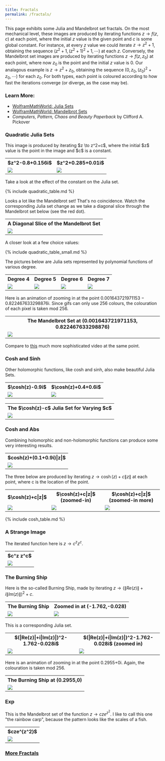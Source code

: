 ```yaml
---
title: Fractals
permalink: /fractals/
---
```


This page exhibits some Julia and Mandelbrot set fractals. 
On the most mechanical level, these images are produced by iterating functions $z \to f(z,c)$ at each point, 
where the initial $z$ value is the given point and $c$ is some global constant. For instance, at every $z$ value we could iterate $z \to z^2+1$, 
obtaining the sequence $(z^2+1,(z^2+1)^2+1,\cdots)$ at each $z$.
Conversely, the Mandelbrot set images are produced by iterating functions $z \to f(z,z_0)$ at each point, 
where now $z_0$ is the point and the initial $z$ value is 0. Our analagous example is $z \to z^2+z_0$, obtaining the sequence $(0,z_0,(z_0)^2+z_0,\cdots)$ for each $z_0$.
For both types, each point is coloured according to how fast the iterations converge (or diverge, as the case may be).

<h3>Learn More:</h3>
<ul>
<li><a href ="http://mathworld.wolfram.com/JuliaSet.html">WolframMathWorld: Julia Sets</a></li>
<li><a href ="http://mathworld.wolfram.com/MandelbrotSet.html">WolframMathWorld: Mandelbrot Sets</a></li>
<li><i>Computers, Pattern, Chaos and Beauty Paperback</i> by Clifford A. Pickover</li>
</ul>

<h3>Quadratic Julia Sets</h3>
This image is produced by iterating $z \to z^2+c$, where the initial $z$ value is the point in the image and $c$ is a constant.

<table>
<tr> 
	<th>$z^2-0.8+0.156i$</th>
	<th>$z^2+0.285+0.01i$</th>
</tr>
<tr>
	<td><img src="\images\fractals\z.^2+-0.8+0.156i.png"></td>
	<td><img src="\images\fractals\z.^2+0.285+0.01i.png"></td>
</tr>
</table>
	
Take a look at the effect of the constant on the Julia set.

{% include quadratic_table.md %}

Looks a lot like the Mandelbrot set! That's no coincidence. 
Watch the corresponding Julia set change as we take a diagonal slice through the Mandelbrot set below (see the red dot).

<table>
<tr> 
	<th>A Diagonal Slice of the Mandelbrot Set</th>
</tr>
<tr>
	<td><img src="\images\fractals\julia_mandelbrot_comp.gif"></td>
</tr>
</table>

A closer look at a few choice values:

{% include quadratic_table_small.md %}

The pictures below are Julia sets represented by polynomial functions of various degree.

<table>
<tr> 
	<th>Degree 4</th>
	<th>Degree 5</th>
	<th>Degree 6</th>
	<th>Degree 7</th>
</tr>
<tr> 
	<td><img src="\images\fractals\poly_four.png"></td>
	<td><img src="\images\fractals\poly_five.png"></td>
	<td><img src="\images\fractals\poly_six.png"></td>
	<td><img src="\images\fractals\poly_seven.png"></td>
</tr>
</table>

Here is an animation of zooming in at the point 0.001643721971153 − 0.822467633298876i. 
Since gifs can only use 256 colours, the colouration of each pixel is taken mod 256.
<table>
<tr>
	<th>The Mandelbrot Set at (0.001643721971153, 0.822467633298876)</th>
</tr>
<tr>
	<td><img src="\images\fractals\mandelbrot_zoom.gif"></td>
</tr>
</table>

Compare to <a href="https://upload.wikimedia.org/wikipedia/commons/0/07/Fractal-zoom-1-03-Mandelbrot_Buzzsaw.ogv">this</a> much more sophisticated video at the same point.

<h3>Cosh and Sinh</h3>

Other holomorphic functions, like cosh and sinh, also make beautiful Julia Sets.

<table>
	<tr>
		<th>$\cosh(z)-0.9i$</th>
		<th>$\cosh(z)+0.4+0.6i$</th>
	</tr>
	<tr> 
		<td><img src="\images\fractals\(cmath.cosh(z))+complex(0,-0.9).png"></td>
		<td><img src="\images\fractals\(cmath.cosh(z))+complex(0.4,0.6).png"></td>
	</tr>
</table>

<table>
	<tr>
		<th> The $\cosh(z)-c$ Julia Set for Varying $c$</th>
	</tr>
	<tr> 
		<td><img src="\images\fractals\cosh(z)_0_in_params.gif"></td>
	</tr>
</table>
	
<h3>Cosh and Abs</h3>

Combining holomorphic and non-holomorphic functions can produce some very interesting results.

<table>
<tr>
	<th>$cosh(z)+(0.1+0.9i)|z|$</th>
</tr>
<tr>
	<td><img src="\images\fractals\cosh(z)+complex(0.1,0.9).abs(z).png"></td>
</tr>
</table>

The three below are produced by iterating $z \to \cosh(z)+c\|z\|$ at each point, where c is the location of the point.

<table>
<tr>
	<th>$\cosh(z)+c|z|$</th>
	<th>$\cosh(z)+c|z|$ (zoomed-in)</th>
	<th>$\cosh(z)+c|z|$ (zoomed-in more)</th>
</tr>
<tr> 
	<td><img src="\images\fractals\cosh(z)+abs(z).z0.png"></td>
	<td><img src="\images\fractals\cosh(z)+abs(z).z0_zoom.png"></td>
	<td><img src="\images\fractals\cosh(z)+abs(z).z0_zoom2.png"></td>
</tr>
</table>

{% include cosh_table.md %}

<h3>A Strange Image</h3>

The iterated function here is $z \to c^z z^c$.

<table>
<tr>
	<th>$c^z z^c$</th>
</tr>
<tr> 
	<td><img src="\images\fractals\z0.^(z).z.^(z0).png"></td>
</tr>
</table>

<h3>The Burning Ship</h3>

Here is the so-called Burning Ship, made by iterating $z \to (\|Re(z)\|+i\|Im(z)\|)^2+c$.

<table>
<tr>
	<th>The Burning Ship</th>
	<th> Zoomed in at (-1.762,-0.028)</th>
</tr>
<tr> 
	<td><img src="\images\fractals\burning_ship.png"></td>
	<td><img src="\images\fractals\burning_ship_zoom.png"></td>
</tr>
</table>

This is a corresponding Julia set.

<table>
<tr>
	<th>$(|Re(z)|+i|Im(z)|)^2-1.762-0.028i$</th>
	<th> $(|Re(z)|+i|Im(z)|)^2-1.762-0.028i$ (zoomed in)</th>
</tr>
<tr> 
	<td><img src="\images\fractals\burning_ship_julia_-1.762-0.028i.png"></td>
	<td><img src="\images\fractals\burning_ship_julia_zoom.png"></td>
</tr>
</table>

Here is an animation of zooming in at the point 0.2955+0i. Again, the colouration is taken mod 256.

<table>
<tr>
	<th>The Burning Ship at (0.2955,0)</th>
</tr>
<tr>
	<td><img src="\images\fractals\burning_ship_zoom.gif"></td>
</tr>
</table>
	
<h3>Exp</h3>

This is the Mandelbrot set of the function $z \to cze^{z^2}$. 
I like to call this one "the rainbow carp", because the pattern looks like the scales of a fish.
<table>
	<tr>
		<th>$cze^{z^2}$</th>
	</tr>
	<tr>
		<td><img src="\images\fractals\c_exp(z.^2).z.png"></td>
	</tr>
</table>

<h3><a href = "\fractals2">More Fractals</a></h3>
